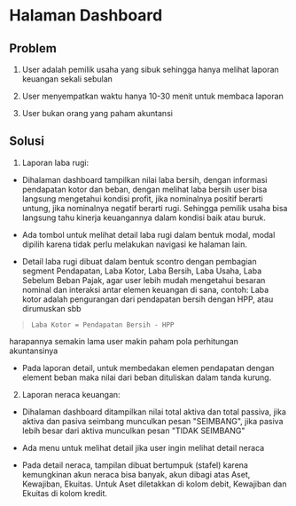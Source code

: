 # Halaman Dashboard
## Problem
1. User adalah pemilik usaha yang sibuk sehingga hanya melihat laporan keuangan sekali sebulan

2. User menyempatkan waktu hanya 10-30 menit untuk membaca laporan

3. User bukan orang yang paham akuntansi

## Solusi
1. Laporan laba rugi:

- Dihalaman dashboard tampilkan nilai laba bersih, dengan informasi pendapatan kotor dan beban, dengan melihat laba bersih user bisa langsung mengetahui kondisi profit, jika nominalnya positif berarti untung, jika nominalnya negatif berarti rugi. Sehingga pemilik usaha bisa langsung tahu kinerja keuangannya dalam kondisi baik atau buruk.

- Ada tombol untuk melihat detail laba rugi dalam bentuk modal, modal dipilih karena tidak perlu melakukan navigasi ke halaman lain.

- Detail laba rugi dibuat dalam bentuk scontro dengan pembagian segment Pendapatan, Laba Kotor, Laba Bersih, Laba Usaha, Laba Sebelum Beban Pajak, agar user lebih mudah mengetahui besaran nominal dan interaksi antar elemen keuangan di sana, contoh: Laba kotor adalah pengurangan dari pendapatan bersih dengan HPP, atau dirumuskan sbb

> `Laba Kotor = Pendapatan Bersih - HPP`

harapannya semakin lama user makin paham pola perhitungan akuntansinya

- Pada laporan detail, untuk membedakan elemen pendapatan dengan element beban maka nilai dari beban dituliskan dalam tanda kurung.

2. Laporan neraca keuangan:

- Dihalaman dashboard ditampilkan nilai total aktiva dan total passiva, jika aktiva dan pasiva seimbang munculkan pesan "SEIMBANG", jika pasiva lebih besar dari aktiva munculkan pesan "TIDAK SEIMBANG"

- Ada menu untuk melihat detail jika user ingin melihat detail neraca

- Pada detail neraca, tampilan dibuat bertumpuk (stafel) karena kemungkinan akun neraca bisa banyak, akun dibagi atas Aset, Kewajiban, Ekuitas. Untuk Aset diletakkan di kolom debit, Kewajiban dan Ekuitas di kolom kredit.

